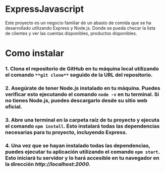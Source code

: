 # ExpressJavascript
Este proyecto es un negocio familiar de un abasto de comida que se ha desarrollado utilizando Express y Node.js. Donde se pueda checar la lista de clientes y ver las cuentas disponibles, productos disponibles.

# Como instalar
### 1. Clona el repositorio de GitHub en tu máquina local utilizando el comando `**git clone**` seguido de la URL del repositorio.

### 2. Asegúrate de tener Node.js instalado en tu máquina. Puedes verificar esto ejecutando el comando `node -v` en tu terminal. Si no tienes Node.js, puedes descargarlo desde su sitio web oficial.

### 3. Abre una terminal en la carpeta raíz de tu proyecto y ejecuta el comando `npm install`. Esto instalará todas las dependencias necesarias para tu proyecto, incluyendo Express.

### 4. Una vez que se hayan instalado todas las dependencias, puedes ejecutar tu aplicación utilizando el comando `npm start`. Esto iniciará tu servidor y lo hará accesible en tu navegador en la dirección **_http://localhost:2000._**
